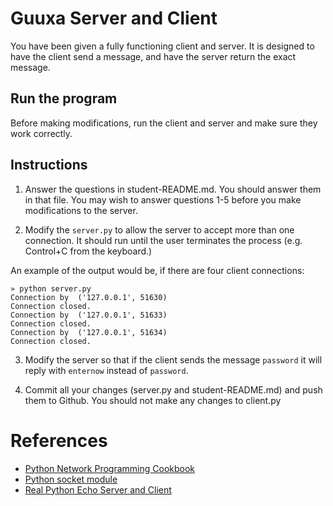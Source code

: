 # Guuxa Server and Client

You have been given a fully functioning client and server.  It is designed to have the client send a message, and have the server return the exact message.

## Run the program

Before making modifications, run the client and server and make sure they work correctly.

## Instructions

1. Answer the questions in student-README.md.  You should answer them in that file.  You may wish to answer questions 1-5 before you make modifications to the server.

2. Modify the `server.py` to allow the server to accept more than one connection.  It should run until the user terminates the process (e.g. Control+C from the keyboard.)

An example of the output would be, if there are four client connections:

```
» python server.py
Connection by  ('127.0.0.1', 51630)
Connection closed.
Connection by  ('127.0.0.1', 51633)
Connection closed.
Connection by  ('127.0.0.1', 51634)
Connection closed.
```

3. Modify the server so that if the client sends the message `password` it will reply with `enternow` instead of `password`.

4. Commit all your changes (server.py and student-README.md) and push them to Github.  You should not make any changes to client.py

# References

* [Python Network Programming Cookbook](https://subscription.packtpub.com/book/networking_and_servers/9781849513463/1/ch01lvl1sec21/writing-a-simple-echo-client-server-application)
* [Python socket module](https://docs.python.org/3/library/socket.html)
* [Real Python Echo Server and Client](https://realpython.com/python-sockets/#echo-client-and-server)
